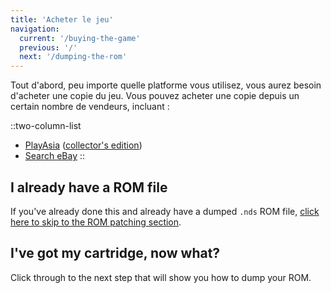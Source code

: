 ```yaml
---
title: 'Acheter le jeu'
navigation:
  current: '/buying-the-game'
  previous: '/'
  next: '/dumping-the-rom'
---
```


Tout d'abord, peu importe quelle platforme vous utilisez, vous aurez besoin d'acheter une copie du jeu. Vous pouvez acheter une copie depuis un certain nombre de vendeurs, incluant :

::two-column-list
* [PlayAsia](https://www.play-asia.com/suzumiya-haruhi-no-chokuretsu/13/70337q) ([collector's edition](https://www.play-asia.com/suzumiya-haruhi-no-chokuretsu-chou-sos-dandanin-collection/13/70337s))
* [Search eBay](https://www.ebay.com/sch?&_nkw=Suzumiya+Haruhi+no+Chokuretsu)
::

## I already have a ROM file
If you've already done this and already have a dumped `.nds` ROM file, [click here to skip to the ROM patching section](/chokuretsu/guide/patching-the-rom).

## I've got my cartridge, now what?
Click through to the next step that will show you how to dump your ROM.